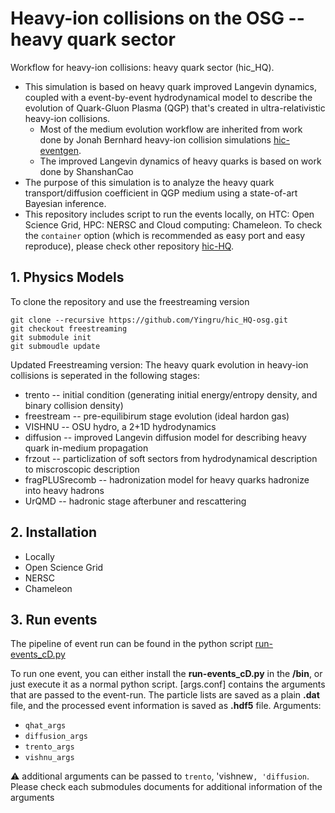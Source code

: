 # Heavy-ion collisions on the OSG -- heavy quark sector

Workflow for heavy-ion collisions: heavy quark sector (hic_HQ).
- This simulation is based on heavy quark improved Langevin dynamics, coupled with a event-by-event hydrodynamical model to describe the evolution of Quark-Gluon Plasma (QGP) that's created in ultra-relativistic heavy-ion collisions. 
    - Most of the medium evolution workflow are inherited from work done by Jonah Bernhard heavy-ion collision simulations [hic-eventgen](https://github.com/Duke-QCD/hic-eventgen.git). 
    - The improved Langevin dynamics of heavy quarks is based on work done by ShanshanCao
- The purpose of this simulation is to analyze the heavy quark transport/diffusion coefficient in QGP medium using a state-of-art Bayesian inference.
- This repository includes script to run the events locally, on HTC: Open Science Grid, HPC: NERSC and Cloud computing: Chameleon. To check the `container` option (which is recommended as easy port and easy reproduce), please check other repository [hic-HQ](https://github.com/Yingru/hic_HQ).


## 1. Physics Models
To clone the repository and use the freestreaming version
```
git clone --recursive https://github.com/Yingru/hic_HQ-osg.git
git checkout freestreaming
git submodule init
git submoudle update
```

Updated Freestreaming version:
The heavy quark evolution in heavy-ion collisions is seperated in the following stages:
 - trento -- initial condition (generating initial energy/entropy density, and binary collision density)
 - freestream -- pre-equilibirum stage evolution (ideal hardon gas)
 - VISHNU -- OSU hydro, a 2+1D hydrodynamics 
 - diffusion -- improved Langevin diffusion model for describing heavy quark in-medium propagation
 - frzout -- particlization of soft sectors from hydrodynamical description to miscroscopic description
 - fragPLUSrecomb -- hadronization model for heavy quarks hadronize into heavy hadrons
 - UrQMD -- hadronic stage afterbuner and rescattering

## 2. Installation
- Locally
- Open Science Grid
- NERSC
- Chameleon


## 3. Run events
The pipeline of event run can be found in the python script [run-events_cD.py](https://github.com/Yingru/hic_HQ-osg/blob/master/models/run-events_cD.py)

To run one event, you can either install the **run-events_cD.py** in the **/bin**, or just execute it as a normal python script. 
[args.conf] contains the arguments that are passed to the event-run. 
The particle lists are saved as a plain **.dat** file, and the processed event information is saved as **.hdf5** file.
Arguments:
- `qhat_args` 
- `diffusion_args`
- `trento_args`
- `vishnu_args`

:warning: additional arguments can be passed to `trento`, 'vishnew`, 'diffusion`. Please check each submodules documents for additional information of the arguments



